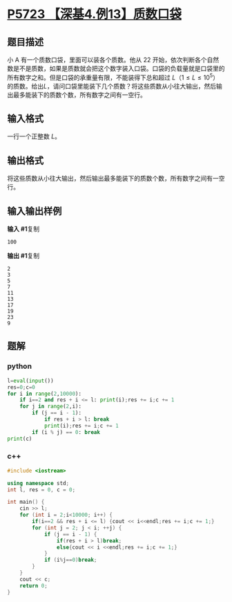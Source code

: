 # [P5723 【深基4.例13】质数口袋](https://www.luogu.com.cn/problem/P5723)

## 题目描述

小 A 有一个质数口袋，里面可以装各个质数。他从 22 开始，依次判断各个自然数是不是质数，如果是质数就会把这个数字装入口袋。口袋的负载量就是口袋里的所有数字之和。但是口袋的承重量有限，不能装得下总和超过 *L*（$1 \le L \le {10}^5$）的质数。给出*L*，请问口袋里能装下几个质数？将这些质数从小往大输出，然后输出最多能装下的质数个数，所有数字之间有一空行。

## 输入格式

一行一个正整数 *L*。

## 输出格式

将这些质数从小往大输出，然后输出最多能装下的质数个数，所有数字之间有一空行。

## 输入输出样例

**输入 #1**复制

```
100
```

**输出 #1**复制

```
2
3
5
7
11
13
17
19
23
9
```

## 题解

### python

```python
l=eval(input())
res=0;c=0
for i in range(2,10000):
    if i==2 and res + i <= l: print(i);res += i;c += 1
    for j in range(2,i):
        if (j == i - 1):
            if res + i > l: break
            print(i);res += i;c += 1
        if (i % j) == 0: break
print(c)
```

### c++

```cpp
#include <iostream>

using namespace std;
int l, res = 0, c = 0;

int main() {
    cin >> l;
    for (int i = 2;i<10000; i++) {
        if(i==2 && res + i <= l) {cout << i<<endl;res += i;c += 1;}
        for (int j = 2; j < i; ++j) {
            if (j == i - 1) {
                if(res + i > l)break;
                else{cout << i <<endl;res += i;c += 1;}
            }
            if (i%j==0)break;
        }
    }
    cout << c;
    return 0;
}
```




